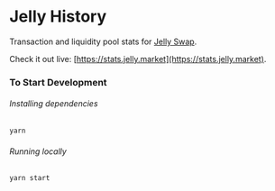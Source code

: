 # Jelly History

Transaction and liquidity pool stats for [Jelly Swap](https://jelly.market).

Check it out live: [https://stats.jelly.market](https://stats.jelly.market).

### To Start Development

###### Installing dependencies
```bash
yarn
```

###### Running locally
```bash
yarn start
```
